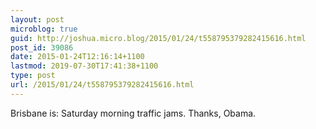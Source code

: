 ```yaml
---
layout: post
microblog: true
guid: http://joshua.micro.blog/2015/01/24/t558795379282415616.html
post_id: 39086
date: 2015-01-24T12:16:14+1100
lastmod: 2019-07-30T17:41:38+1100
type: post
url: /2015/01/24/t558795379282415616.html
---
```

Brisbane is: Saturday morning traffic jams. Thanks, Obama.

